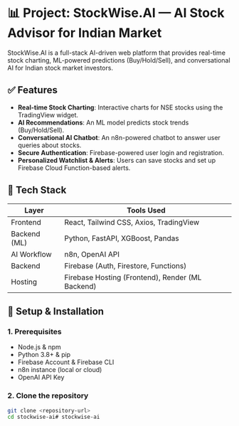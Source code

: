 # 📊 Project: StockWise.AI — AI Stock Advisor for Indian Market

StockWise.AI is a full-stack AI-driven web platform that provides real-time stock charting, ML-powered predictions (Buy/Hold/Sell), and conversational AI for Indian stock market investors.

## ✅ Features

- **Real-time Stock Charting**: Interactive charts for NSE stocks using the TradingView widget.
- **AI Recommendations**: An ML model predicts stock trends (Buy/Hold/Sell).
- **Conversational AI Chatbot**: An n8n-powered chatbot to answer user queries about stocks.
- **Secure Authentication**: Firebase-powered user login and registration.
- **Personalized Watchlist & Alerts**: Users can save stocks and set up Firebase Cloud Function-based alerts.

## 🔧 Tech Stack

| Layer        | Tools Used                               |
|--------------|------------------------------------------|
| Frontend     | React, Tailwind CSS, Axios, TradingView  |
| Backend (ML) | Python, FastAPI, XGBoost, Pandas         |
| AI Workflow  | n8n, OpenAI API                          |
| Backend      | Firebase (Auth, Firestore, Functions)    |
| Hosting      | Firebase Hosting (Frontend), Render (ML Backend) |

## 🚀 Setup & Installation

### 1. Prerequisites
- Node.js & npm
- Python 3.8+ & pip
- Firebase Account & Firebase CLI
- n8n instance (local or cloud)
- OpenAI API Key

### 2. Clone the repository
```bash
git clone <repository-url>
cd stockwise-ai#   s t o c k w i s e - a i  
 